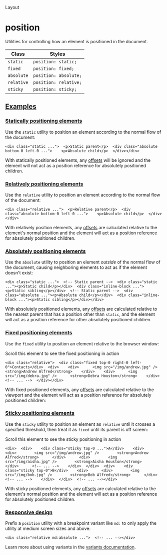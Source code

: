 Layout

# position

Utilities for controlling how an element is positioned in the document.

| Class      | Styles                |
| ---------- | --------------------- |
| `static`   | `position: static;`   |
| `fixed`    | `position: fixed;`    |
| `absolute` | `position: absolute;` |
| `relative` | `position: relative;` |
| `sticky`   | `position: sticky;`   |

## [Examples](#examples)

### [Statically positioning elements](#statically-positioning-elements)

Use the `static` utility to position an element according to the normal flow of the document:

```
<div class="static ...">  <p>Static parent</p>  <div class="absolute bottom-0 left-0 ...">    <p>Absolute child</p>  </div></div>
```

With statically positioned elements, any [offsets](/docs/top-right-bottom-left) will be ignored and the element will not act as a position reference for absolutely positioned children.

### [Relatively positioning elements](#relatively-positioning-elements)

Use the `relative` utility to position an element according to the normal flow of the document:

```
<div class="relative ...">  <p>Relative parent</p>  <div class="absolute bottom-0 left-0 ...">    <p>Absolute child</p>  </div></div>
```

With relatively position elements, any [offsets](/docs/top-right-bottom-left) are calculated relative to the element's normal position and the element will act as a position reference for absolutely positioned children.

### [Absolutely positioning elements](#absolutely-positioning-elements)

Use the `absolute` utility to position an element *outside* of the normal flow of the document, causing neighboring elements to act as if the element doesn't exist:

```
<div class="static ...">  <!-- Static parent -->  <div class="static ..."><p>Static child</p></div>  <div class="inline-block ..."><p>Static sibling</p></div>  <!-- Static parent -->  <div class="absolute ..."><p>Absolute child</p></div>  <div class="inline-block ..."><p>Static sibling</p></div></div>
```

With absolutely positioned elements, any [offsets](/docs/top-right-bottom-left) are calculated relative to the nearest parent that has a position other than `static`, and the element will act as a position reference for other absolutely positioned children.

### [Fixed positioning elements](#fixed-positioning-elements)

Use the `fixed` utility to position an element relative to the browser window:

Scroll this element to see the fixed positioning in action

```
<div class="relative">  <div class="fixed top-0 right-0 left-0">Contacts</div>  <div>    <div>      <img src="/img/andrew.jpg" />      <strong>Andrew Alfred</strong>    </div>    <div>      <img src="/img/debra.jpg" />      <strong>Debra Houston</strong>    </div>    <!-- ... -->  </div></div>
```

With fixed positioned elements, any [offsets](/docs/top-right-bottom-left) are calculated relative to the viewport and the element will act as a position reference for absolutely positioned children:

### [Sticky positioning elements](#sticky-positioning-elements)

Use the `sticky` utility to position an element as `relative` until it crosses a specified threshold, then treat it as `fixed` until its parent is off screen:

Scroll this element to see the sticky positioning in action

```
<div>  <div>    <div class="sticky top-0 ...">A</div>    <div>      <div>        <img src="/img/andrew.jpg" />        <strong>Andrew Alfred</strong>      </div>      <div>        <img src="/img/aisha.jpg" />        <strong>Aisha Houston</strong>      </div>      <!-- ... -->    </div>  </div>  <div>    <div class="sticky top-0">B</div>    <div>      <div>        <img src="/img/bob.jpg" />        <strong>Bob Alfred</strong>      </div>      <!-- ... -->    </div>  </div>  <!-- ... --></div>
```

With sticky positioned elements, any [offsets](/docs/top-right-bottom-left) are calculated relative to the element's normal position and the element will act as a position reference for absolutely positioned children.

### [Responsive design](#responsive-design)

Prefix a `position` utility with a breakpoint variant like `md:` to only apply the utility at medium screen sizes and above:

```
<div class="relative md:absolute ...">  <!-- ... --></div>
```

Learn more about using variants in the [variants documentation](/docs/hover-focus-and-other-states).
